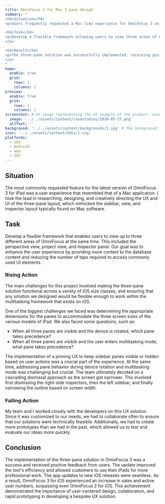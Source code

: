```yaml
---
title: OmniFocus 3 for Mac 3 pane design
summary: "
<h4>Situation</h4>
<p>Users frequently requested a Mac-like experience for OmniFocus 3 on iPad. As the lead, I was tasked with designing a three-pane layout mimicking Mac software.</p>

<h4>Task</h4>
<p>Develop a flexible framework allowing users to view three areas of OmniFocus simultaneously (perspective view, project view, inspector panel), enhancing user experience and reducing taps.
</p>

<h4>Result</h4>  
<p>The three-pane solution was successfully implemented, receiving positive user feedback. It improved efficiency and professional use on iPads. OmniFocus 3 for iOS saw increased sales and active users, surpassing its predecessor and demonstrating the value of user-centered design and collaboration.
</p>
"
home:
  enable: true
  grid:
    rows: 1
    columns: 1
preview:
  enable: true
  grid:
    rows: 1
    columns: 1
screenshot: # An image representing the UI example of the product. Used in preview cards
  image: '../../assets/content/casestudies/2020-03-27.png'
  altText: ''
background: '../../assets/content/backgrounds/1.jpg' # The background image used for preview cards
icon: '../../assets/content/SVGs/1.svg'
platforms:
  - iOS
  - Android
  - web
  - IOT
---
```


## Situation
The most commonly requested feature for the latest version of OmniFocus 3 for iPad was a user experience that resembled that of a Mac application. I took the lead in researching, designing, and creatively directing the UX and UI of the three-pane layout, which mimicked the sidebar, view, and inspector layout typically found on Mac software.
## Task
Develop a flexible framework that enables users to view up to three different areas of OmniFocus at the same time. This included the perspective view, project view, and inspector panel. Our goal was to enhance the user experience by providing more context to the database content and reducing the number of taps required to access commonly used UI elements.
### Rising Action
The main challenges for this project involved making the three-pane solution functional across a variety of iOS size classes, and ensuring that any solution we designed would be flexible enough to work within the multitasking framework that exists on iOS.

One of the biggest challenges we faced was determining the appropriate dimensions for the panes to accommodate the three screen sizes of the various models of iPad. We also faced some questions, such as: 
- When all three panes are visible and the device is rotated, which pane takes precedence? 
- When all three panes are visible and the user enters multitasking mode, what pane takes precedence?

The implementation of a pinning UX to keep sidebar panes visible or hidden based on user actions was a crucial part of the experience. At the same time, addressing pane behavior during device rotation and multitasking mode was challenging but crucial. The team ultimately decided on a cascading dismissal approach as the screen got narrower. This involved first dismissing the right-side inspectors, then the left sidebar, and finally narrowing the outline based on screen width.
### Falling Action
My team and I worked closely with the developers on this UX solution. Since it was customized to our needs, we had to collaborate often to ensure that our solutions were technically feasible. Additionally, we had to create more prototypes than we had in the past, which allowed us to test and evaluate our ideas more quickly.
## Conclusion
The implementation of the three-pane solution in OmniFocus 3 was a success and received positive feedback from users. The update improved the tool's efficiency and allowed customers to use their iPads for more professional work. The app updates to new iOS releases were seamless. As a result, OmniFocus 3 for iOS experienced an increase in sales and active user numbers, surpassing even OmniFocus 2 for iOS. This achievement demonstrated the importance of user-centered design, collaboration, and rapid prototyping in developing a bespoke UX solution.